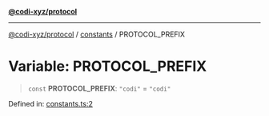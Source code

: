 [**@codi-xyz/protocol**](../../README.md)

***

[@codi-xyz/protocol](../../modules.md) / [constants](../README.md) / PROTOCOL\_PREFIX

# Variable: PROTOCOL\_PREFIX

> `const` **PROTOCOL\_PREFIX**: `"codi"` = `"codi"`

Defined in: [constants.ts:2](https://github.com/codi-xyz/protocol/blob/61f4e6c7b65c0d9d7ab439e1cd6f938b1016009d/src/constants.ts#L2)
